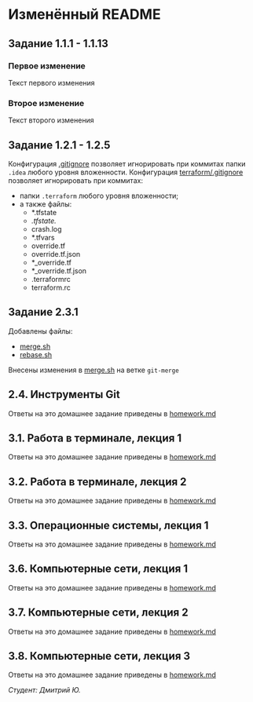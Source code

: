 # Изменённый README
## Задание 1.1.1 - 1.1.13
### Первое изменение
Текст первого изменения
### Второе изменение
Текст второго изменения
## Задание 1.2.1 - 1.2.5
Конфигурация [.gitignore](.gitignore) позволяет игнорировать при коммитах папки `.idea` любого уровня вложенности.
Конфигурация [terraform/.gitignore](terraform/.gitignore) позволяет игнорировать при коммитах:
- папки `.terraform` любого уровня вложенности;
- а также файлы:
  - *.tfstate
  - *.tfstate.*
  - crash.log
  - *.tfvars
  - override.tf
  - override.tf.json
  - *_override.tf
  - *_override.tf.json
  - .terraformrc
  - terraform.rc
## Задание 2.3.1
  Добавлены файлы:
  - [merge.sh](branching/merge.sh)
  - [rebase.sh](branching/rebase.sh)

Внесены изменения в [merge.sh](branching/merge.sh) на ветке `git-merge`

## 2.4. Инструменты Git
Ответы на это домашнее задание приведены в [homework.md](2.4/homework.md)

## 3.1. Работа в терминале, лекция 1
Ответы на это домашнее задание приведены в [homework.md](3.1/homework.md)

## 3.2. Работа в терминале, лекция 2
Ответы на это домашнее задание приведены в [homework.md](3.2/homework.md)

## 3.3. Операционные системы, лекция 1
Ответы на это домашнее задание приведены в [homework.md](3.3/homework.md)

## 3.6. Компьютерные сети, лекция 1
Ответы на это домашнее задание приведены в [homework.md](3.6/homework.md)

## 3.7. Компьютерные сети, лекция 2
Ответы на это домашнее задание приведены в [homework.md](3.7/homework.md)

## 3.8. Компьютерные сети, лекция 3
Ответы на это домашнее задание приведены в [homework.md](3.8/homework.md)

_Студент: Дмитрий Ю._